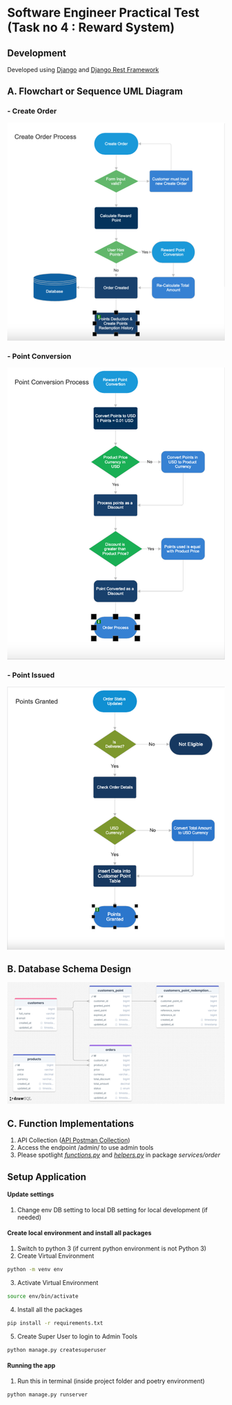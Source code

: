 # Software Engineer Practical Test (Task no 4 : Reward System)

## Development

Developed using [Django](https://www.djangoproject.com/) and [Django Rest Framework](https://www.django-rest-framework.org/tutorial/quickstart/)

## A. Flowchart or Sequence UML Diagram
### - Create Order 
![](staticfiles/image/created-order.png)
### - Point Conversion
![](staticfiles/image/point-conversion.png)
### - Point Issued
![](staticfiles/image/points-granted.png)

## B. Database Schema Design
![](staticfiles/image/drawSQL-image-export-2024-09-06.png)

## C. Function Implementations
1. API Collection ([API Postman Collection](https://crimson-space-125620.postman.co/workspace/Weplus-API-V2~72086e72-41f9-4b34-8597-b05928da28e1/collection/20436005-17f0ed28-c7c5-43d4-b5a6-eadd0aa92213?action=share&creator=20436005&active-environment=20436005-03ed6fef-08a1-4581-a45e-616241a82dd9))
2. Access the endpoint /admin/ to use admin tools
3. Please spotlight *[functions.py](services/order/functions.py)* and *[helpers.py](services/order/helpers.py)* in package _services/order_

## Setup Application

#### Update settings
1. Change env DB setting to local DB setting for local development (if needed)

#### Create local environment and install all packages
1. Switch to python 3 (if current python environment is not Python 3)
2. Create Virtual Environment
```bash
python -m venv env
```
3. Activate Virtual Environment
```bash
source env/bin/activate
```
4. Install all the packages
```bash
pip install -r requirements.txt
```
5. Create Super User to login to Admin Tools
```bash
python manage.py createsuperuser
```

#### Running the app
1. Run this in terminal (inside project folder and poetry environment)
```bash
python manage.py runserver
```
